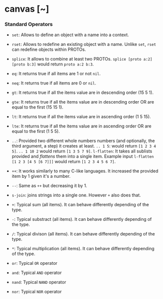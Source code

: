 # canvas [~]

### Standard Operators

- `set`: Allows to define an object with a name into a context.
- `rset`: Allows to redefine an existing object with a name. Unlike `set`, `rset` can redefine objects within PROTOs.
- `splice`: It allows to combine at least two PROTOs. `splice [proto a:2] [proto b:3]` would return `proto a:2 b:3`.
- `eq`: It returns true if all items are 1 or not `nil`.
- `neq`: It returns true if all items are 0 or `nil`.
- `gt`: It returns true if all the items value are in descending order (15 5 1).
- `gte`: It returns true if all the items value are in descending order OR are equal to the first (15 15 1).
- `lt`: It returns true if all the items value are in ascending order (1 5 15).
- `lte`: It returns true if all the items value are in ascending order OR are equal to the first (1 5 5).
- `..`: Provided two different whole numbers numbers (and optionally, the third argument, a step) it creates at least. `.. 1 5`: would return `[1 2 3 4 5]`. `.. 1 10 2` would return `[1 3 5 7 9]`.
`l-flatten`: It takes all sublists provided and _flattens_ them into a single item. Example input `l-flatten [1 2 3 [4 5 [6 7]]]` would return `[1 2 3 4 5 6 7]`.
- `++`: It works similarly to many C-like languages. It increased the provided item by 1 given it's a number.
- `--`: Same as `++` but decreasing it by 1.
- `s-join`: joins strings into a single one. However `+` also does that.

- `+`: Typical sum (all items). It can behave differently depending of the type.
- `-`: Typical substract (all items). It can behave differently depending of the type.
- `/`: Typical divison (all items). It can behave differently depending of the type.
- `*`: Typical multiplication (all items). It can behave differently depending of the type.
- `or`: Typical `OR` operator
- `and`: Typical `AND` operator
- `nand`: Typical `NAND` operator
- `nor`: Typical `NOR` operator